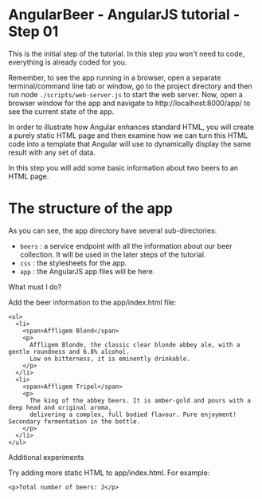 # AngularBeer - AngularJS tutorial - Step 01

This is the initial step of the tutorial. In this step you won't need to code, everything is already coded for you.

Remember, to see the app running in a browser, open a separate terminal/command line tab or window, go to the project directory and then run node `./scripts/web-server.js` to start the web server. Now, open a browser window for the app and navigate to http://localhost:8000/app/ to see the current state of the app.

In order to illustrate how Angular enhances standard HTML, you will create a purely static HTML page and then examine how we can turn this HTML code into a template that Angular will use to dynamically display the same result with any set of data.

In this step you will add some basic information about two beers to an HTML page.

# The structure of the app

As you can see, the app directory have several sub-directories:

- `beers` : a service endpoint with all the information about our beer collection. It will be used in the later steps of the tutorial.
- `css` : the stylesheets for the app.
- `app` : the AngularJS app files will be here.

What must I do?

Add the beer information to the app/index.html file:

    <ul>
      <li>
        <span>Affligem Blond</span>
        <p>
          Affligem Blonde, the classic clear blonde abbey ale, with a gentle roundness and 6.8% alcohol. 
          Low on bitterness, it is eminently drinkable.
        </p>
      </li>
      <li>
        <span>Affligem Tripel</span>
        <p>
          The king of the abbey beers. It is amber-gold and pours with a deep head and original aroma, 
          delivering a complex, full bodied flavour. Pure enjoyment! Secondary fermentation in the bottle.
        </p>
      </li>
    </ul>

Additional experiments

Try adding more static HTML to app/index.html. For example:

    <p>Total number of beers: 2</p>